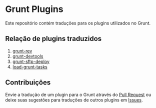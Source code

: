 # Grunt Plugins

Este repositório contém traduções para os plugins utilizados no Grunt.

## Relação de plugins traduzidos

1. [grunt-rev](plugins/grunt-rev.md)
2. [grunt-devtools](plugins/grunt-devtools.md)
3. [grunt-sftp-deploy](plugins/grunt-sftp-deploy.md)
4. [load-grunt-tasks](plugins/load-grunt-tasks.md)


## Contribuições

Envie a tradução de um plugin para o Grunt através do [Pull Request](https://github.com/vitorbritto/docs-grunt-plugins/pulls) ou deixe suas sugestões para traduções de outros plugins em [Issues](https://github.com/vitorbritto/docs-grunt-plugins/issues).
